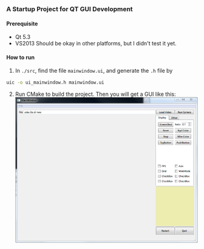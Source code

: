 ### A Startup Project for QT GUI Development

#### Prerequisite
- Qt 5.3
- VS2013
Should be okay in other platforms, but I didn't test it yet.

#### How to run
1. In `./src`, find the file `mainwindow.ui`, and generate the `.h` file by
```bash
uic -o ui_mainwindow.h mainwindow.ui
```

2. Run CMake to build the project. Then you will get a GUI like this:
![screenshot](./data/screenshot.png)